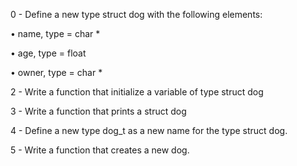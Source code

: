 0 - Define a new type struct dog with the following elements:

•	name, type = char *

•	age, type = float

•	owner, type = char *

2 - Write a function that initialize a variable of type struct dog

3 - Write a function that prints a struct dog

4 - Define a new type dog_t as a new name for the type struct dog.

5 - Write a function that creates a new dog.

